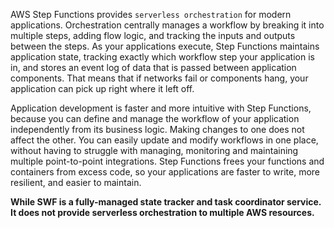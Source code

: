 AWS Step Functions provides `serverless orchestration` for modern applications. Orchestration centrally manages a workflow by breaking it into multiple steps, adding flow logic, and tracking the inputs and outputs between the steps. As your applications execute, Step Functions maintains application state, tracking exactly which workflow step your application is in, and stores an event log of data that is passed between application components. That means that if networks fail or components hang, your application can pick up right where it left off.

Application development is faster and more intuitive with Step Functions, because you can define and manage the workflow of your application independently from its business logic. Making changes to one does not affect the other. You can easily update and modify workflows in one place, without having to struggle with managing, monitoring and maintaining multiple point-to-point integrations. Step Functions frees your functions and containers from excess code, so your applications are faster to write, more resilient, and easier to maintain.

**While SWF is a fully-managed state tracker and task coordinator service. It does not provide serverless orchestration to multiple AWS resources.**

